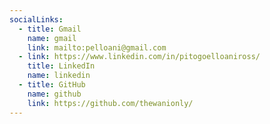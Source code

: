 ```yaml
---
socialLinks:
  - title: Gmail
    name: gmail
    link: mailto:pelloani@gmail.com
  - link: https://www.linkedin.com/in/pitogoelloaniross/
    title: LinkedIn
    name: linkedin
  - title: GitHub
    name: github
    link: https://github.com/thewanionly/
---
```

